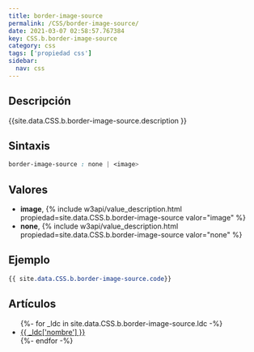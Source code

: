 ```yaml
---
title: border-image-source
permalink: /CSS/border-image-source/
date: 2021-03-07 02:58:57.767384
key: CSS.b.border-image-source
category: css
tags: ['propiedad css']
sidebar: 
  nav: css
---
```


## Descripción
{{site.data.CSS.b.border-image-source.description }}

## Sintaxis
~~~css
border-image-source : none | <image>
~~~

## Valores
* **image**,  {% include w3api/value_description.html propiedad=site.data.CSS.b.border-image-source valor="image" %}
* **none**,  {% include w3api/value_description.html propiedad=site.data.CSS.b.border-image-source valor="none" %}

## Ejemplo
~~~css
{{ site.data.CSS.b.border-image-source.code}}
~~~

## Artículos
<ul>
{%- for _ldc in site.data.CSS.b.border-image-source.ldc -%}
   <li>
       <a href="{{_ldc['url'] }}">{{ _ldc['nombre'] }}</a>
   </li>
{%- endfor -%}
</ul>
